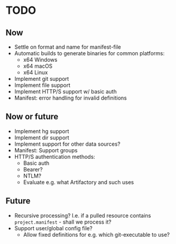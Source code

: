 # TODO

## Now
* Settle on format and name for manifest-file
* Automatic builds to generate binaries for common platforms:
  * x64 Windows
  * x64 macOS
  * x64 Linux
* Implement git support
* Implement file support
* Implement HTTP/S support w/ basic auth
* Manifest: error handling for invalid definitions


## Now or future
* Implement hg support
* Implement dir support
* Implement support for other data sources?
* Manifest: Support groups
* HTTP/S authentication methods:
    * Basic auth
    * Bearer?
    * NTLM?
    - Evaluate e.g. what Artifactory and such uses

## Future
* Recursive processing? I.e. if a pulled resource contains `project.manifest` - shall we process it?
* Support user/global config file?
  * Allow fixed definitions for e.g. which git-executable to use?